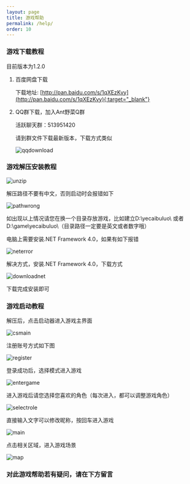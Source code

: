 ```yaml
---
layout: page
title: 游戏帮助
permalink: /help/
order: 10
---
```


### 游戏下载教程

目前版本为1.2.0

1. 百度网盘下载

	下载地址: [http://pan.baidu.com/s/1qXEzKvy](http://pan.baidu.com/s/1qXEzKvy){:target="_blank"}

2. QQ群下载，加入Ant野菜Q群

	活跃聊天群：513951420

	请到群文件下载最新版本，下载方式类似

	![qqdownload](http://yecai-blog.bj.bcebos.com/images/help/qqdownload.png)

### 游戏解压安装教程

![unzip](http://yecai-blog.bj.bcebos.com/images/help/unzip.png)

解压路径不要有中文，否则启动时会报错如下

![pathwrong](http://yecai-blog.bj.bcebos.com/images/help/pathwrong.png)

如出现以上情况请您在换一个目录存放游戏，比如建立D:\yecaibuluo\ 或者 D:\game\yecaibuluo\（目录路径一定要是英文或者数字哦）

电脑上需要安装.NET Framework 4.0，如果有如下报错

![neterror](http://yecai-blog.bj.bcebos.com/images/help/neterror.png)

解决方式，安装.NET Framework 4.0，下载方式

![downloadnet](http://yecai-blog.bj.bcebos.com/images/help/downloadnet.png)

下载完成安装即可

### 游戏启动教程

解压后，点击启动器进入游戏主界面

![csmain](http://yecai-blog.bj.bcebos.com/images/help/csmain.png)

注册账号方式如下图

![register](http://yecai-blog.bj.bcebos.com/images/help/register.png)

登录成功后，选择模式进入游戏

![entergame](http://yecai-blog.bj.bcebos.com/images/help/entergame.png)

进入游戏后请您选择您喜欢的角色（每次进入，都可以调整游戏角色）

![selectrole](http://yecai-blog.bj.bcebos.com/images/help/selectrole.png)

直接输入文字可以修改昵称，按回车进入游戏

![main](http://yecai-blog.bj.bcebos.com/images/help/main.png)

点击相关区域，进入游戏场景

![map](http://yecai-blog.bj.bcebos.com/images/help/map.png)


### 对此游戏帮助若有疑问，请在下方留言


